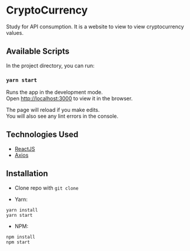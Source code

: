 # CryptoCurrency

Study for API consumption. It is a website to view to view cryptocurrency values.

## Available Scripts

In the project directory, you can run:

### `yarn start`

Runs the app in the development mode.\
Open [http://localhost:3000](http://localhost:3000) to view it in the browser.

The page will reload if you make edits.\
You will also see any lint errors in the console.

## Technologies Used

- [ReactJS](https://reactjs.org/)
- [Axios](https://github.com/axios/axios)

## Installation

- Clone repo with `git clone`

- Yarn:

```
yarn install
yarn start
```

- NPM:

```
npm install
npm start
```
